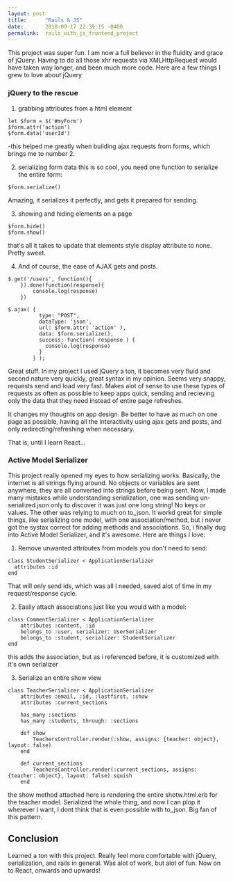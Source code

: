 ```yaml
---
layout: post
title:      "Rails & JS"
date:       2018-09-17 22:39:15 -0400
permalink:  rails_with_js_frontend_project
---
```





This project was super fun. I am now a full believer in the fluidity and grace of jQuery. Having to do all those xhr requests via XMLHttpRequest would have taken way longer, and been much more code. Here are a few things I grew to love about jQuery

### jQuery to the rescue

1. grabbing attributes from a html element
```
let $form = $('#myForm')
$form.attr('action')
$form.data('userId')
```
-this helped me greatly when building ajax requests from forms, which brings me to number 2.

2. serializing form data
this is so cool, you need one function to serialize the entire form:
```
$form.serialize()
```
Amazing, it serializes it perfectly, and gets it prepared for sending.

3. showing and hiding elements on a page
```
$form.hide()
$form.show()
```
that's all it takes to update that elements style display attribute to none. Pretty sweet. 

4. And of course, the ease of AJAX gets and posts. 

```
$.get('/users', function(){
	}).done(function(response){
		console.log(response)
	})

$.ajax( {
	      type: "POST",
	      dataType: 'json',
	      url: $form.attr( 'action' ),
	      data: $form.serialize(),
	      success: function( response ) {
	        console.log(response)
	      }
	    } );
```

Great stuff. In my project I used jQuery a ton, it becomes very fluid and second nature very quickly, great syntax in my opinion. Seems very snappy, requests send and load very fast. Makes alot of sense to use these types of requests as often as possible to keep apps quick, sending and recieving only the data that they need instead of entire page refreshes.

It changes my thoughts on app design. Be better to have as much on one page as possible, having all the interactivity using ajax gets and posts, and only redirecting/refreshing when necessary.

That is, until I learn React...

### Active Model Serializer

This project really opened my eyes to how serializing works. Basically, the internet is all strings flying around. No objects or variables are sent anywhere, they are all converted into strings before being sent. Now, I made many mistakes while understanding serialization, one was sending un-serialized json only to discover it was just one long string! No keys or values. The other was relying to much on to_json. It workd great for simple things, like serializing one model, with one association/method, but i never got the systax correct for adding methods and associations. So, i finally dug into Active Model Serializer, and it's awesome.
Here are things I love:
1. Remove unwanted attributes from models you don't need to send:
```
class StudentSerializer < ApplicationSerializer
  attributes :id
end
```
That will only send ids, which was all I needed, saved alot of time in my request/response cycle. 

2. Easliy attach associations just like you would with a model:
```
class CommentSerializer < ApplicationSerializer
	attributes :content, :id
	belongs_to :user, serializer: UserSerializer
	belongs_to :student, serializer: StudentSerializer
end
```
this adds the association, but as i referenced before, it is customized with it's own serializer

3. Serialize an entire show view
```
class TeacherSerializer < ApplicationSerializer
	attributes :email, :id, :lastfirst, :show
	attributes :current_sections

	has_many :sections
	has_many :students, through: :sections

	def show
		TeachersController.render(:show, assigns: {teacher: object}, layout: false)
	end

	def current_sections
		TeachersController.render(:current_sections, assigns: {teacher: object}, layout: false).squish
	end
```
the show method attached here is rendering the entire shotw.html.erb for the teacher model. Serialized the whole thing, and now I can plop it wherever I want, I dont think that is even possible with to_json.
Big fan of this pattern.

## Conclusion


Learned a ton with this project. Really feel more comfortable with jQuery, serialization, and rails in general. Was alot of work, but alot of fun. Now on to React, onwards and upwards!





